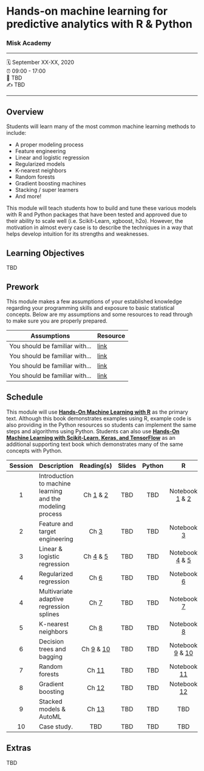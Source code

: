 Hands-on machine learning for predictive analytics with R &amp; Python
================

### Misk Academy

-----

:spiral_calendar: September XX-XX, 2020  
:alarm_clock:     09:00 - 17:00  
:hotel:           TBD  
:writing_hand:    TBD

-----

## Overview

Students will learn many of the most common machine learning methods to include:

-	A proper modeling process 
-	Feature engineering
-	Linear and logistic regression 
-	Regularized models 
-	K-nearest neighbors 
-	Random forests 
-	Gradient boosting machines 
-	Stacking / super learners 
-	And more!

This module will teach students how to build and tune these various models with R and Python packages that have been tested and approved due to their ability to scale well (i.e. Scikit-Learn, xgboost, h2o). However, the motivation in almost every case is to describe the techniques in a way that helps develop intuition for its strengths and weaknesses. 

## Learning Objectives

TBD

## Prework

This module makes a few assumptions of your established knowledge regarding your programming skills and exposure to basic statistical concepts. Below are my assumptions and some resources to read through to make sure you are properly prepared.

| Assumptions                       | Resource      
| --------------------------------- | ------------- |
| You should be familiar with...    | [link](https://github.com/misk-data-science/misk-homl) | 
| You should be familiar with...    | [link](https://github.com/misk-data-science/misk-homl) | 
| You should be familiar with...    | [link](https://github.com/misk-data-science/misk-homl) | 
| You should be familiar with...    | [link](https://github.com/misk-data-science/misk-homl) | 


## Schedule

This module will use [__Hands-On Machine Learning with R__](https://bradleyboehmke.github.io/HOML/) as the primary text. Although this book demonstrates examples using R, example code is also providing in the Python resources so students can implement the same steps and algorithms using Python. Students can also use [__Hands-On Machine Learning with Scikit-Learn, Keras, and TensorFlow__](https://www.amazon.com/Hands-Machine-Learning-Scikit-Learn-TensorFlow/dp/1492032646/ref=dp_ob_image_bk) as an additional supporting text book which demonstrates many of the same concepts with Python.

| Session       | Description                          | Reading(s)    | Slides        | Python        | R             
| :-----------: | :----------------------------------- | :-----------: | :-----------: | :-----------: | :-----------: |
| 1             | Introduction to machine learning and the modeling process | Ch [1](https://bradleyboehmke.github.io/HOML/intro.html) & [2](https://bradleyboehmke.github.io/HOML/process.html)  | TBD           | TBD           | Notebook [1](https://misk-data-science.github.io/misk-homl/materials/R/01-introduction.nb.html) & [2](https://misk-data-science.github.io/misk-homl/materials/R/02-modeling-process.nb.html) |
| 2             | Feature and target engineering       | Ch [3](https://bradleyboehmke.github.io/HOML/engineering.html)      | TBD           | TBD           | Notebook [3](https://misk-data-science.github.io/misk-homl/materials/R/03-feature-engineering.nb.html) |
| 3             | Linear & logistic regression         | Ch [4](https://bradleyboehmke.github.io/HOML/linear-regression.html) & [5](https://bradleyboehmke.github.io/HOML/logistic-regression.html)  | TBD           | TBD           | Notebook [4](https://misk-data-science.github.io/misk-homl/materials/R/04-linear-regression.nb.html) & [5](https://misk-data-science.github.io/misk-homl/materials/R/05-logistic-regression.nb.html) |
| 4             | Regularized regression               | Ch [6](https://bradleyboehmke.github.io/HOML/regularized-regression.html)      | TBD           | TBD           | Notebook [6](https://misk-data-science.github.io/misk-homl/materials/R/06-regularized-regression.nb.html) |
| 4             | Multivariate adaptive regression splines | Ch [7](https://bradleyboehmke.github.io/HOML/mars.html)  | TBD           | TBD           | Notebook [7](https://misk-data-science.github.io/misk-homl/materials/R/07-mars-nb.html) |
| 5             | K-nearest neighbors                  | Ch [8](https://bradleyboehmke.github.io/HOML/knn.html)      | TBD           | TBD           | Notebook [8](https://misk-data-science.github.io/misk-homl/materials/R/08-knn.nb.html) |
| 6             | Decision trees and bagging           | Ch [9](https://bradleyboehmke.github.io/HOML/DT.html) & [10](https://bradleyboehmke.github.io/HOML/bagging.html)  | TBD           | TBD           | Notebook [9](https://misk-data-science.github.io/misk-homl/materials/R/09-decision-trees.nb.html) & [10](https://misk-data-science.github.io/misk-homl/materials/R/10-bagging.nb.html) |
| 7             | Random forests                       | Ch [11](https://bradleyboehmke.github.io/HOML/random-forest.html)     | TBD           | TBD           | Notebook [11](https://misk-data-science.github.io/misk-homl/materials/R/11-random-forests.nb.html) |
| 8             | Gradient boosting                    | Ch [12](https://bradleyboehmke.github.io/HOML/gbm.html)     | TBD           | TBD           | Notebook [12](https://misk-data-science.github.io/misk-homl/materials/R/12-gbm.nb.html) |
| 9             | Stacked models & AutoML              | Ch [13](https://bradleyboehmke.github.io/HOML/stacking.html)     | TBD           | TBD           | TBD |
| 10            | Case study.                          | TBD           | TBD           | TBD           | TBD           |


## Extras

TBD
